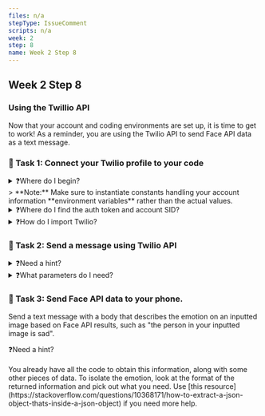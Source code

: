 ```yaml
---
files: n/a
stepType: IssueComment
scripts: n/a
week: 2
step: 8
name: Week 2 Step 8
---
```


## Week 2 Step 8

### Using the Twillio API
Now that your account and coding environments are set up, it is time to get to work! As a reminder, you are using the Twilio API to send Face API data as a text message.

### 📝 Task 1: Connect your Twilio profile to your code 
<details>
<summary>❓Where do I begin?</summary>
</br>
In your function but outside of the module, declare 3 constants: one for your account SID, another for your auth token, and the last for the twilio client.
</details>
> **Note:** Make sure to instantiate constants handling your account information **environment variables** rather than the actual values. 
<details>
<summary>❓Where do I find the auth token and account SID?</summary>
</br>
The auth token and account SIDs are found on your [twilio dashboard](https://www.twilio.com/console). 
</details>
<details>
<summary>❓How do I import Twilio?</summary>
</br>
Check you that you have installed Twilio through npm by typing `twilio --version` in your terminal. Afterwards, instantiate the `client` constant you declared to require the Twilio package. Pass in the account SID and auth token as parameters.
</details>

### 📝 Task 2: Send a message using Twilio API 
<details>
<summary>❓Need a hint?</summary>
</br>
Look at the functions your client can perform. If you are stuck, you can refer to the [Twilio API](https://www.twilio.com/docs/sms).
</details>
<details>
<summary>❓What parameters do I need?</summary>
</br>
Make sure to at least have a `body` (the message you are sending) and the `from` (your twilio phone number) in the function.  
</details>

### 📝 Task 3: Send Face API data to your phone.
Send a text message with a body that describes the emotion on an inputted image based on Face API results, such as "the person in your inputted image is sad".

<summary>❓Need a hint?</summary>
</br>
You already have all the code to obtain this information, along with some other pieces of data. To isolate the emotion, look at the format of the returned information and pick out what you need. Use [this resource](https://stackoverflow.com/questions/10368171/how-to-extract-a-json-object-thats-inside-a-json-object) if you need more help.
</details>

